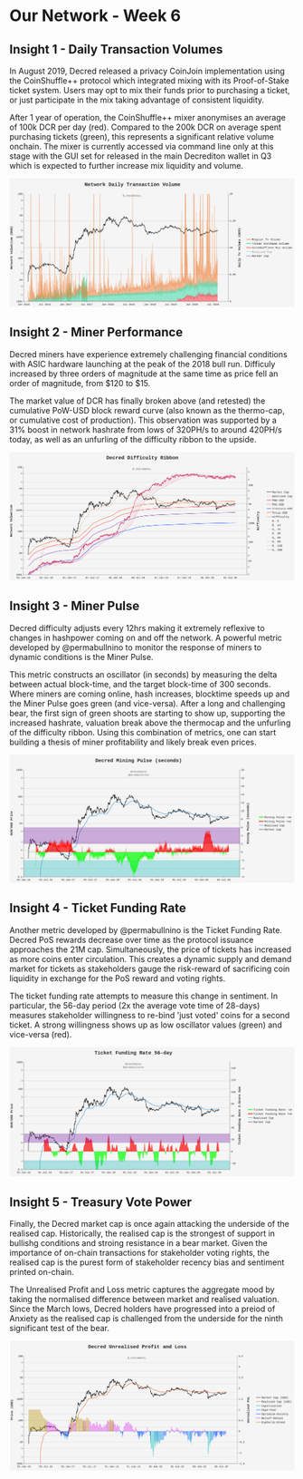 # Our Network - Week 6


## Insight 1 - Daily Transaction Volumes

In August 2019, Decred released a privacy CoinJoin implementation using the CoinShuffle++ protocol which integrated mixing with its Proof-of-Stake ticket system. Users may opt to mix their funds prior to purchasing a ticket, or just participate in the mix taking advantage of consistent liquidity.

After 1 year of operation, the CoinShuffle++ mixer anonymises an average of 100k DCR per day (red). Compared to the 200k DCR on average spent purchasing tickets (green), this represents a significant relative volume onchain. The mixer is currently accessed via command line only at this stage with the GUI set for released in the main Decrediton wallet in Q3 which is expected to further increase mix liquidity and volume.

![insight_1.png](images/insight_1.png)

## Insight 2 - Miner Performance

Decred miners have experience extremely challenging financial conditions with ASIC hardware launching at the peak of the 2018 bull run. Difficuly increased by three orders of magnitude at the same time as price fell an order of magnitude, from $120 to $15.

The market value of DCR has finally broken above (and retested) the cumulative PoW-USD block reward curve (also known as the thermo-cap, or cumulative cost of production). This observation was supported by a 31% boost in network hashrate from lows of 320PH/s to around 420PH/s today, as well as an unfurling of the difficulty ribbon to the upside.

![insight_2.png](images/insight_2.png)

## Insight 3 - Miner Pulse

Decred difficulty adjusts every 12hrs making it extremely reflexive to changes in hashpower coming on and off the network. A powerful metric developed by @permabullnino to monitor the response of miners to dynamic conditions is the Miner Pulse.

This metric constructs an oscillator (in seconds) by measuring the delta between actual block-time, and the target block-time of 300 seconds. Where miners are coming online, hash increases, blocktime speeds up and the Miner Pulse goes green (and vice-versa). After a long and challenging bear, the first sign of green shoots are starting to show up, supporting the increased hashrate, valuation break above the thermocap and the unfurling of the difficulty ribbon. Using this combination of metrics, one can start building a thesis of miner profitability and likely break even prices.

![insight_3.png](images/insight_3.png)

## Insight 4 - Ticket Funding Rate

Another metric developed by @permabullnino is the Ticket Funding Rate. Decred PoS rewards decrease over time as the protocol issuance approaches the 21M cap. Simultaneously, the price of tickets has increased as more coins enter circulation. This creates a dynamic supply and demand market for tickets as stakeholders gauge the risk-reward of sacrificing coin liquidity in exchange for the PoS reward and voting rights.

The ticket funding rate attempts to measure this change in sentiment. In particular, the 56-day period (2x the average vote time of 28-days) measures stakeholder willingness to re-bind 'just voted' coins for a second ticket. A strong willingness shows up as low oscillator values (green) and vice-versa (red).

![insight_4.png](images/insight_4.png)

## Insight 5 - Treasury Vote Power

Finally, the Decred market cap is once again attacking the underside of the realised cap. Historically, the realised cap is the strongest of support in bullishg conditions and stroing resistance in a bear market. Given the importance of on-chain transactions for stakeholder voting rights, the realised cap is the purest form of stakeholder recency bias and sentiment printed on-chain.

The Unrealised Profit and Loss metric captures the aggregate mood by taking the normalised difference between market and realised valuation. Since the March lows, Decred holders have progressed into a preiod of Anxiety as the realised cap is challenged from the underside for the ninth significant test of the bear. 

![insight_5.png](images/insight_5.png)

